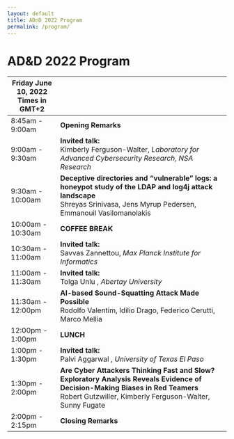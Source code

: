 ```yaml
---
layout: default
title: ADnD 2022 Program
permalink: /program/
---
```


# AD&D 2022 Program

| Friday June 10, 2022 <br> Times in GMT+2  ||
| --- | --- |
| 8:45am - 9:00am | **Opening Remarks** |
| 9:00am - 9:30am | **Invited talk:** <br>Kimberly Ferguson-Walter, _Laboratory for Advanced Cybersecurity Research, NSA Research_ |
| 9:30am - 10:00am  | **Deceptive directories and “vulnerable” logs: a honeypot study of the LDAP and log4j attack landscape** <br> Shreyas Srinivasa, Jens Myrup Pedersen, Emmanouil Vasilomanolakis| 
| 10:00am - 10:30am | **COFFEE BREAK** |
| 10:30am - 11:00am | **Invited talk:** <br>Savvas Zannettou, _Max Planck Institute for Informatics_ |
| 11:00am - 11:30am | **Invited talk:** <br>Tolga Unlu , _Abertay University_ |
| 11:30am - 12:00pm | **AI-based Sound-Squatting Attack Made Possible** <br> Rodolfo Valentim, Idilio Drago, Federico Cerutti, Marco Mellia|
| 12:00pm - 1:00pm  | **LUNCH** |
| 1:00pm - 1:30pm   | **Invited talk:** <br>Palvi Aggarwal , _University of Texas El Paso_ |
| 1:30pm - 2:00pm  | **Are Cyber Attackers Thinking Fast and Slow? Exploratory Analysis Reveals Evidence of Decision-Making Biases in Red Teamers** <br> Robert Gutzwiller, Kimberly Ferguson-Walter, Sunny Fugate|
| 2:00pm - 2:15pm | **Closing Remarks**|

<br>
<br>

